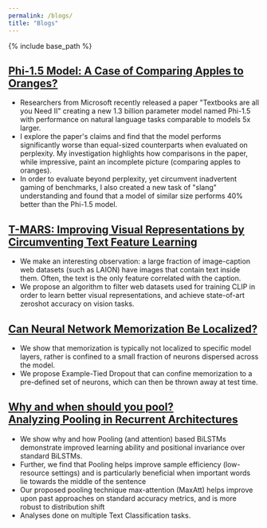 ```yaml
---
permalink: /blogs/
title: "Blogs"
---
```


{% include base_path %}

## [Phi-1.5 Model: A Case of Comparing Apples to Oranges?](https://pratyushmaini.github.io/phi-1_5/)

- Researchers from Microsoft recently released a paper "Textbooks are all you Need II" creating a new 1.3 billion parameter model named Phi-1.5 with performance on natural language tasks comparable to models 5x larger.
- I explore the paper's claims and find that the model performs significantly worse than equal-sized counterparts when evaluated on perplexity. My investigation highlights how comparisons in the paper, while impressive, paint an incomplete picture (comparing apples to oranges).
- In order to evaluate beyond perplexity, yet circumvent inadvertent gaming of benchmarks, I also created a new task of "slang" understanding and found that a model of similar size performs 40% better than the Phi-1.5 model.

## [T-MARS: Improving Visual Representations by Circumventing Text Feature Learning](https://tmars-clip.github.io/)
- We make an interesting observation: a large fraction of image-caption web datasets (such as LAION) have images that contain text inside them. Often, the text is the only feature correlated with the caption.
- We propose an algorithm to filter web datasets used for training CLIP in order to learn better visual representations, and achieve state-of-art zeroshot accuracy on vision tasks.

## [Can Neural Network Memorization Be Localized?](https://pratyushmaini.github.io/mem_web)
- We show that memorization is typically not localized to specific model layers, rather is confined to a small fraction of neurons dispersed across the model.
- We propose Example-Tied Dropout that can confine memorization to a pre-defined set of neurons, which can then be thrown away at test time.


## [Why and when should you pool?  <br /> Analyzing Pooling in Recurrent Architectures](https://pratyushmaini.github.io/Pooling-Analysis/)

- We show why and how Pooling (and attention) based BiLSTMs demonstrate improved learning ability and positional invariance over standard BiLSTMs.
- Further, we find that Pooling helps improve sample efficiency (low-resource settings) and is particularly beneficial when important words lie towards the middle of the sentence
- Our proposed pooling technique max-attention (MaxAtt) helps improve upon past approaches on standard accuracy metrics, and is more robust to distribution shift
- Analyses done on multiple Text Classification tasks. 


